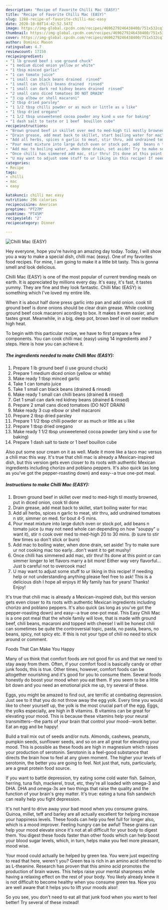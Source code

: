 ```yaml
---
description: "Recipe of Favorite Chilli Mac (EASY)"
title: "Recipe of Favorite Chilli Mac (EASY)"
slug: 1288-recipe-of-favorite-chilli-mac-easy
date: 2020-10-08T14:42:52.547Z
image: https://img-global.cpcdn.com/recipes/4696279246438400/751x532cq70/chilli-mac-easy-recipe-main-photo.jpg
thumbnail: https://img-global.cpcdn.com/recipes/4696279246438400/751x532cq70/chilli-mac-easy-recipe-main-photo.jpg
cover: https://img-global.cpcdn.com/recipes/4696279246438400/751x532cq70/chilli-mac-easy-recipe-main-photo.jpg
author: Dominic Mason
ratingvalue: 4.7
reviewcount: 17150
recipeingredient:
- "1 lb ground beef i use ground chuck"
- "1 medium diced onion yellow or white"
- "1 tbsp minced garlic"
- "1 can tomato juice"
- "1 small can black beans drained  rinsed"
- "1 small can chilli beans drained  rinsed"
- "1 small can dark red kidney beans drained  rinsed"
- "2 small cans diced tomatoes DO NOT DRAIN"
- "3 cup elbow or shell macaroni"
- "2 tbsp dried parsley"
- "1 1/2 tbsp chilli powder or as much or little as u like"
- "1 tbsp dried oregano"
- "1 1/2 tbsp unsweetened cocoa powder any kind u use for baking"
- "1 dash salt to taste or 1 beef  bouillon cube"
recipeinstructions:
- "Brown ground beef in skillet over med to med-high til mostly browned, put in diced onion, cook til done"
- "Drain grease, add meat back to skillet, start boiling water for mac"
- "Add all herbs, spices n garlic to meat, stir thru, add undrained tomatoes n stir, simmer on med. for bout 4-5 mins."
- "Pour meat mixture into large dutch oven or stock pot, add  beans n tomato juice (u may not need whole can depending on how &#34;souppy&#34; u want it), stir n cook over med to med-high 20 to 30 mins. (b sure to stir few times so don&#39;t stick or burn)"
- "Add mac to boiling water, when done drain, set aside! Try to make sure ur not cooking mac too early...don&#39;t want it to get mushy!"
- "Once chilli has simmered add mac, stir thru! Its done at this point or can simmer longer to let flavors marry a bit more! Either way very flavorful... Just b careful not to overcook mac!"
- "U may want to adjust some stuff to ur liking in this recipe! If needing help or not understanding anything please feel free to ask! This is a delicious dish I hope all enjoys it! My family has for years! Thanks! Enjoy!"
categories:
- Recipe
tags:
- chilli
- mac
- easy

katakunci: chilli mac easy 
nutrition: 296 calories
recipecuisine: American
preptime: "PT27M"
cooktime: "PT45M"
recipeyield: "2"
recipecategory: Dinner

---
```



![Chilli Mac (EASY)](https://img-global.cpcdn.com/recipes/4696279246438400/751x532cq70/chilli-mac-easy-recipe-main-photo.jpg)

Hey everyone, hope you're having an amazing day today. Today, I will show you a way to make a special dish, chilli mac (easy). One of my favorites food recipes. For mine, I am going to make it a little bit tasty. This is gonna smell and look delicious.

Chilli Mac (EASY) is one of the most popular of current trending meals on earth. It is appreciated by millions every day. It's easy, it's fast, it tastes yummy. They are fine and they look fantastic. Chilli Mac (EASY) is something which I've loved my entire life.

When it is about half done press garlic into pan and add onion. cook till ground beef is done onions should be clear drain grease. While cooking ground beef cook macaroni acording to box. It makes it even easier, and tastes great. Meanwhile, in a big, deep pot, brown beef in oil over medium high heat.


To begin with this particular recipe, we have to first prepare a few components. You can cook chilli mac (easy) using 14 ingredients and 7 steps. Here is how you can achieve it.

<!--inarticleads1-->

##### The ingredients needed to make Chilli Mac (EASY):

1. Prepare 1 lb ground beef (i use ground chuck)
1. Prepare 1 medium diced onion (yellow or white)
1. Make ready 1 tbsp minced garlic
1. Take 1 can tomato juice
1. Take 1 small can black beans (drained &amp; rinsed)
1. Make ready 1 small can chilli beans (drained &amp; rinsed)
1. Get 1 small can dark red kidney beans (drained &amp; rinsed)
1. Prepare 2 small cans diced tomatoes (DO NOT DRAIN)
1. Make ready 3 cup elbow or shell macaroni
1. Prepare 2 tbsp dried parsley
1. Prepare 1 1/2 tbsp chilli powder or as much or little as u like
1. Prepare 1 tbsp dried oregano
1. Make ready 1 1/2 tbsp unsweetened cocoa powder (any kind u use for baking)
1. Prepare 1 dash salt to taste or 1 beef  bouillon cube


Also put some sour cream on it as well. Made it more like a taco mac versus a chili mac this way. It&#39;s true that chili mac is already a Mexican-inspired dish, but this version gets even closer to its roots with authentic Mexican ingredients including chorizo and poblano peppers. It&#39;s also quick (as long as you&#39;ve got the pepper-roasting down) and easy--a true one-pot meal. 

<!--inarticleads2-->

##### Instructions to make Chilli Mac (EASY):

1. Brown ground beef in skillet over med to med-high til mostly browned, put in diced onion, cook til done
1. Drain grease, add meat back to skillet, start boiling water for mac
1. Add all herbs, spices n garlic to meat, stir thru, add undrained tomatoes n stir, simmer on med. for bout 4-5 mins.
1. Pour meat mixture into large dutch oven or stock pot, add  beans n tomato juice (u may not need whole can depending on how &#34;souppy&#34; u want it), stir n cook over med to med-high 20 to 30 mins. (b sure to stir few times so don&#39;t stick or burn)
1. Add mac to boiling water, when done drain, set aside! Try to make sure ur not cooking mac too early...don&#39;t want it to get mushy!
1. Once chilli has simmered add mac, stir thru! Its done at this point or can simmer longer to let flavors marry a bit more! Either way very flavorful... Just b careful not to overcook mac!
1. U may want to adjust some stuff to ur liking in this recipe! If needing help or not understanding anything please feel free to ask! This is a delicious dish I hope all enjoys it! My family has for years! Thanks! Enjoy!


It&#39;s true that chili mac is already a Mexican-inspired dish, but this version gets even closer to its roots with authentic Mexican ingredients including chorizo and poblano peppers. It&#39;s also quick (as long as you&#39;ve got the pepper-roasting down) and easy--a true one-pot meal. This Easy Chili Mac is a one pot meal that the whole family will love, that is made with ground beef, chili beans, macaroni and topped with cheese! I will be honest chili can sometimes be quite the controversial topic, pasta, no pasta, beans, no beans, spicy, not spicy etc. If this is not your type of chili no need to stick around or comment. 

Foods That Can Make You Happy


Many of us think that comfort foods are not good for us and that we need to stay away from them. Often, if your comfort food is basically candy or other junk foods, this is true. Other times, however, comfort foods can be altogether nourishing and it's good for you to consume them. Several foods honestly do boost your mood when you eat them. If you seem to be a little bit down and you need an emotional pick me up, try several of these.

Eggs, you might be amazed to find out, are terrific at combating depression. Just see to it that you do not throw away the egg yolk. Every time you would like to cheer yourself up, the yolk is the most crucial part of the egg. Eggs, the yolks especially, are high in B vitamins. B vitamins can be great for elevating your mood. This is because these vitamins help your neural transmitters--the parts of your brain that control your mood--work better. Eat an egg and be happy!

Build a trail mix out of seeds and/or nuts. Almonds, cashews, peanuts, pumpkin seeds, sunflower seeds, and so on are all great for elevating your mood. This is possible as these foods are high in magnesium which raises your production of serotonin. Serotonin is a feel-good substance that directs the brain how to feel at any given moment. The higher your levels of serotonin, the better you are going to feel. Not just that, nuts, particularly, are a great protein food source.

If you want to battle depression, try eating some cold water fish. Salmon, herring, tuna fish, mackerel, trout, etc, they're all loaded with omega-3 and DHA. DHA and omega-3s are two things that raise the quality and the function of your brain's grey matter. It's true: eating a tuna fish sandwich can really help you fight depression. 

It's not hard to drive away your bad mood when you consume grains. Quinoa, millet, teff and barley are all actually excellent for helping increase your happiness levels. These foods can help you feel full for longer also, which is a mood improver. Feeling hungry can be awful! These grains can help your mood elevate since it's not at all difficult for your body to digest them. You digest these foods faster than other foods which can help boost your blood sugar levels, which, in turn, helps make you feel more pleasant, mood wise.

Your mood could actually be helped by green tea. You were just expecting to read that here, weren't you? Green tea is rich in an amino acid referred to as L-theanine. Research has proven that this amino acid promotes the production of brain waves. This helps raise your mental sharpness while having a relaxing effect on the rest of your body. You likely already knew it is not difficult to become healthy when you consume green tea. Now you are well aware that it helps you to lift your moods also!

So you see, you don't need to eat all that junk food when you want to feel better! Try several of these instead!

